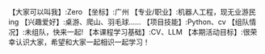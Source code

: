 【大家可以叫我】:Zero
【坐标】:广州
【专业/职业】:机器人工程，现无业游民ing
【兴趣爱好】:桌游、爬山、羽毛球……
【项目技能】:Python、cv
【组队情况】:未组队，快来一起!
【本课程学习基础】:CV、LLM
【本期活动目标】:很荣幸认识大家，希望和大家一起相识一起学习！
